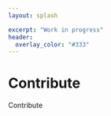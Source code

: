 ```yaml
---
layout: splash

excerpt: "Work in progress"
header:
  overlay_color: "#333"
---
```


# Contribute

Contribute
